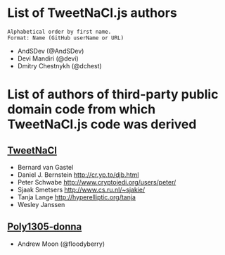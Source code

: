 List of TweetNaCl.js authors
============================

    Alphabetical order by first name.
    Format: Name (GitHub userName or URL)

* AndSDev (@AndSDev)
* Devi Mandiri (@devi)
* Dmitry Chestnykh (@dchest)

List of authors of third-party public domain code from which TweetNaCl.js code was derived
==========================================================================================

[TweetNaCl](http://tweetnacl.cr.yp.to/)
--------------------------------------

* Bernard van Gastel
* Daniel J. Bernstein <http://cr.yp.to/djb.html>
* Peter Schwabe <http://www.cryptojedi.org/users/peter/>
* Sjaak Smetsers <http://www.cs.ru.nl/~sjakie/>
* Tanja Lange <http://hyperelliptic.org/tanja>
* Wesley Janssen


[Poly1305-donna](https://github.com/floodyberry/poly1305-donna)
--------------------------------------------------------------

* Andrew Moon (@floodyberry)
